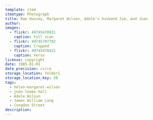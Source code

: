 ```yaml
---
template: item
itemtype: Photograph
title: Rae Hussey, Margaret Wilson, Adele's husband Jim, and Joan
author: 
images: 
  - flickr: 49745470931
    caption: Full scan
  - flickr: 49745797702
    caption: Cropped
  - flickr: 49745470421
    caption: Verso
license: copyright
date: 1985-01-01
date_precision: circa
storage_location: folder1
storage_location_key: 38
tags:
  - helen-margaret-wilson
  - joan-leake-hall
  - Adele Wilson
  - James William Lang
  - Congdon Street
description: 
---
```

